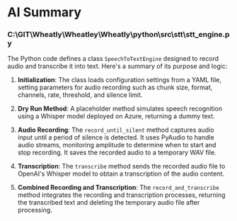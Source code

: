 # AI Summary

### C:\GIT\Wheatly\Wheatley\Wheatly\python\src\stt\stt_engine.py
The Python code defines a class `SpeechToTextEngine` designed to record audio and transcribe it into text. Here's a summary of its purpose and logic:

1. **Initialization**: The class loads configuration settings from a YAML file, setting parameters for audio recording such as chunk size, format, channels, rate, threshold, and silence limit.

2. **Dry Run Method**: A placeholder method simulates speech recognition using a Whisper model deployed on Azure, returning a dummy text.

3. **Audio Recording**: The `record_until_silent` method captures audio input until a period of silence is detected. It uses PyAudio to handle audio streams, monitoring amplitude to determine when to start and stop recording. It saves the recorded audio to a temporary WAV file.

4. **Transcription**: The `transcribe` method sends the recorded audio file to OpenAI's Whisper model to obtain a transcription of the audio content.

5. **Combined Recording and Transcription**: The `record_and_transcribe` method integrates the recording and transcription processes, returning the transcribed text and deleting the temporary audio file after processing.
